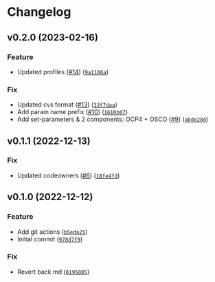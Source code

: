 # Changelog

<!--next-version-placeholder-->

## v0.2.0 (2023-02-16)
### Feature
* Updated profiles ([#14](https://github.com/ComplianceAsCode/ocp-oscal-cd/issues/14)) ([`9a1106a`](https://github.com/ComplianceAsCode/ocp-oscal-cd/commit/9a1106ad1958a23f81b213fc3871a3e479ec449c))

### Fix
* Updated cvs format ([#13](https://github.com/ComplianceAsCode/ocp-oscal-cd/issues/13)) ([`33f7daa`](https://github.com/ComplianceAsCode/ocp-oscal-cd/commit/33f7daa04e0de64778332889b15e420023bc146d))
* Add param name prefix ([#10](https://github.com/ComplianceAsCode/ocp-oscal-cd/issues/10)) ([`1616b07`](https://github.com/ComplianceAsCode/ocp-oscal-cd/commit/1616b077125a22cd4851d4129cb0d4e6a8035c05))
* Add set-parameters & 2 components: OCP4 + OSCO ([#9](https://github.com/ComplianceAsCode/ocp-oscal-cd/issues/9)) ([`abde28d`](https://github.com/ComplianceAsCode/ocp-oscal-cd/commit/abde28d91128dec219a032794a38d1e9e539a091))

## v0.1.1 (2022-12-13)
### Fix
* Updated codeowners ([#6](https://github.com/ComplianceAsCode/ocp-oscal-cd/issues/6)) ([`18fe4fd`](https://github.com/ComplianceAsCode/ocp-oscal-cd/commit/18fe4fdd7b634cb481a69b554dfa842164b92afb))

## v0.1.0 (2022-12-12)
### Feature
* Add git actions ([`b5eda25`](https://github.com/ComplianceAsCode/ocp-oscal-cd/commit/b5eda25cc6c36fcf1cd8d91ca6c8f3e293ea71e6))
* Initial commit ([`978d7f9`](https://github.com/ComplianceAsCode/ocp-oscal-cd/commit/978d7f99851febd64903783d53c077dae84691e1))

### Fix
* Revert back md ([`0195085`](https://github.com/ComplianceAsCode/ocp-oscal-cd/commit/01950850b89a25dfd3a7c3174db39b80c238a363))
